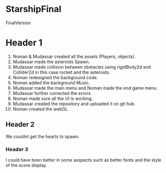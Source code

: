 # StarshipFinal
 FinalVersion
 # Header 1
1.	Noman & Mudassar created all the assets (Players, objects).
2.	Mudassar made the asteroids Spawn.
3.	Mudassar made collision between obstacles using rigidBody2d and Collider2d in this case rocket and the asteroids.
4.	Noman redesigned the background code.
5.	Noman added the background Music.
6.	Mudassar made the main menu and Noman made the end game menu.
7.	Mudassar further corrected the errors.
8.	Noman made sure all the UI is working.
9.  Mudassar created the repository and uploaded it on git hub.
10. Noman created the webGL.
## Header 2
We couldnt get the hearts to spawn.
### Header 3
I could have been better in some asspects such as better fonts and the style of the score display.


